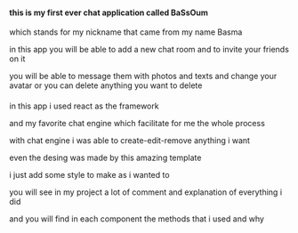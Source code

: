 #### this is my first ever chat application called BaSsOum
which stands for my nickname that came from my name Basma

in this app you will be able to add a new chat room and to invite your friends on it

you will be able to message them with photos and texts and change your avatar or you can delete anything you want to delete

####
in this app i used react as the framework 

and my favorite chat engine which facilitate for me the whole process 

with chat engine i was able to create-edit-remove anything i want

even the desing was made by this amazing template 

i just add some style to make as i wanted to

you will see in my project a lot of comment and explanation of everything i did

and you will find in each component the methods that i used and why

